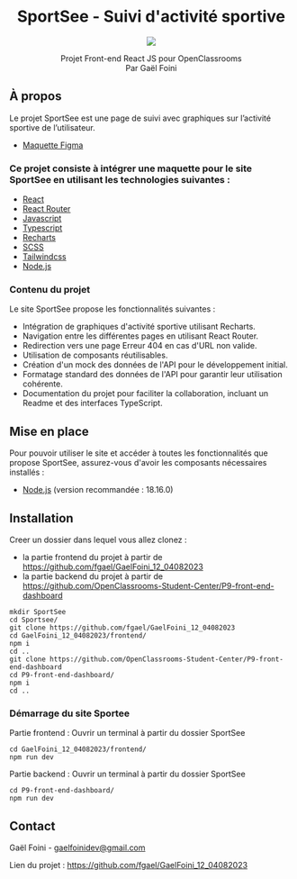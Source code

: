 <div id="header" align="center">

# SportSee - Suivi d'activité sportive

<img src="https://user.oc-static.com/upload/2020/08/18/15977560509272_logo%20%285%29.png" />

</div>

<p align="center">
Projet Front-end React JS pour OpenClassrooms
<br/>
Par Gaël Foini
<br/>
</p>

## À propos

Le projet SportSee est une page de suivi avec graphiques sur l’activité sportive de l’utilisateur.

- [Maquette Figma](https://www.figma.com/file/BMomGVZqLZb811mDMShpLu/UI-design-Sportify-FR?type=design&node-id=0-1&mode=design&t=Zv8DrIEMcAOJs4Sw-0)

### Ce projet consiste à intégrer une maquette pour le site SportSee en utilisant les technologies suivantes :

- [React](https://react.dev/)
- [React Router](https://reactrouter.com/en/main)
- [Javascript](https://developer.mozilla.org/fr/docs/Web/JavaScript)
- [Typescript](https://www.typescriptlang.org/)
- [Recharts](https://recharts.org/en-US)
- [SCSS](https://sass-lang.com/)
- [Tailwindcss](https://tailwindcss.com/)
- [Node.js](https://nodejs.org/en/)

### Contenu du projet

Le site SportSee propose les fonctionnalités suivantes :

- Intégration de graphiques d'activité sportive utilisant Recharts.
- Navigation entre les différentes pages en utilisant React Router.
- Redirection vers une page Erreur 404 en cas d'URL non valide.
- Utilisation de composants réutilisables.
- Création d'un mock des données de l'API pour le développement initial.
- Formatage standard des données de l'API pour garantir leur utilisation cohérente.
- Documentation du projet pour faciliter la collaboration, incluant un Readme et des interfaces TypeScript.

## Mise en place

Pour pouvoir utiliser le site et accéder à toutes les fonctionnalités que propose SportSee, assurez-vous d'avoir les composants nécessaires installés :

- [Node.js](https://nodejs.org/en/) (version recommandée : 18.16.0)

## Installation

Creer un dossier dans lequel vous allez clonez :

- la partie frontend du projet à partir de https://github.com/fgael/GaelFoini_12_04082023
- la partie backend du projet à partir de https://github.com/OpenClassrooms-Student-Center/P9-front-end-dashboard

```
mkdir SportSee
cd Sportsee/
git clone https://github.com/fgael/GaelFoini_12_04082023
cd GaelFoini_12_04082023/frontend/
npm i
cd ..
git clone https://github.com/OpenClassrooms-Student-Center/P9-front-end-dashboard
cd P9-front-end-dashboard/
npm i
cd ..
```

### Démarrage du site Sportee

Partie frontend : Ouvrir un terminal à partir du dossier SportSee

```
cd GaelFoini_12_04082023/frontend/
npm run dev
```

Partie backend : Ouvrir un terminal à partir du dossier SportSee

```
cd P9-front-end-dashboard/
npm run dev
```

## Contact

Gaël Foini - gaelfoinidev@gmail.com

Lien du projet : https://github.com/fgael/GaelFoini_12_04082023
